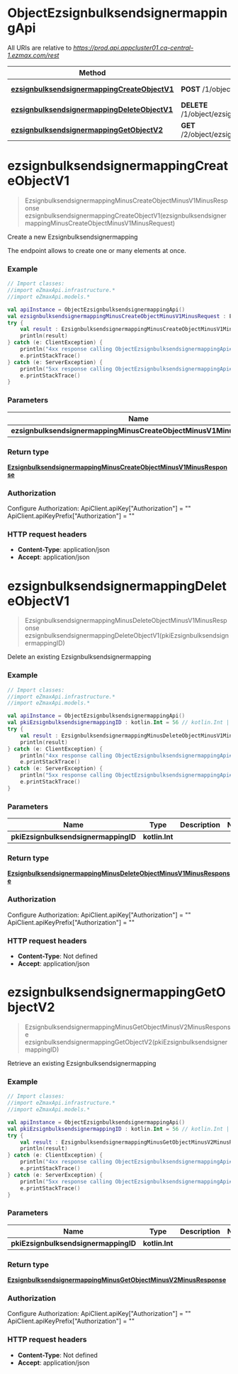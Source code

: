 # ObjectEzsignbulksendsignermappingApi

All URIs are relative to *https://prod.api.appcluster01.ca-central-1.ezmax.com/rest*

Method | HTTP request | Description
------------- | ------------- | -------------
[**ezsignbulksendsignermappingCreateObjectV1**](ObjectEzsignbulksendsignermappingApi.md#ezsignbulksendsignermappingCreateObjectV1) | **POST** /1/object/ezsignbulksendsignermapping | Create a new Ezsignbulksendsignermapping
[**ezsignbulksendsignermappingDeleteObjectV1**](ObjectEzsignbulksendsignermappingApi.md#ezsignbulksendsignermappingDeleteObjectV1) | **DELETE** /1/object/ezsignbulksendsignermapping/{pkiEzsignbulksendsignermappingID} | Delete an existing Ezsignbulksendsignermapping
[**ezsignbulksendsignermappingGetObjectV2**](ObjectEzsignbulksendsignermappingApi.md#ezsignbulksendsignermappingGetObjectV2) | **GET** /2/object/ezsignbulksendsignermapping/{pkiEzsignbulksendsignermappingID} | Retrieve an existing Ezsignbulksendsignermapping


<a name="ezsignbulksendsignermappingCreateObjectV1"></a>
# **ezsignbulksendsignermappingCreateObjectV1**
> EzsignbulksendsignermappingMinusCreateObjectMinusV1MinusResponse ezsignbulksendsignermappingCreateObjectV1(ezsignbulksendsignermappingMinusCreateObjectMinusV1MinusRequest)

Create a new Ezsignbulksendsignermapping

The endpoint allows to create one or many elements at once.

### Example
```kotlin
// Import classes:
//import eZmaxApi.infrastructure.*
//import eZmaxApi.models.*

val apiInstance = ObjectEzsignbulksendsignermappingApi()
val ezsignbulksendsignermappingMinusCreateObjectMinusV1MinusRequest : EzsignbulksendsignermappingMinusCreateObjectMinusV1MinusRequest =  // EzsignbulksendsignermappingMinusCreateObjectMinusV1MinusRequest | 
try {
    val result : EzsignbulksendsignermappingMinusCreateObjectMinusV1MinusResponse = apiInstance.ezsignbulksendsignermappingCreateObjectV1(ezsignbulksendsignermappingMinusCreateObjectMinusV1MinusRequest)
    println(result)
} catch (e: ClientException) {
    println("4xx response calling ObjectEzsignbulksendsignermappingApi#ezsignbulksendsignermappingCreateObjectV1")
    e.printStackTrace()
} catch (e: ServerException) {
    println("5xx response calling ObjectEzsignbulksendsignermappingApi#ezsignbulksendsignermappingCreateObjectV1")
    e.printStackTrace()
}
```

### Parameters

Name | Type | Description  | Notes
------------- | ------------- | ------------- | -------------
 **ezsignbulksendsignermappingMinusCreateObjectMinusV1MinusRequest** | [**EzsignbulksendsignermappingMinusCreateObjectMinusV1MinusRequest**](EzsignbulksendsignermappingMinusCreateObjectMinusV1MinusRequest.md)|  |

### Return type

[**EzsignbulksendsignermappingMinusCreateObjectMinusV1MinusResponse**](EzsignbulksendsignermappingMinusCreateObjectMinusV1MinusResponse.md)

### Authorization


Configure Authorization:
    ApiClient.apiKey["Authorization"] = ""
    ApiClient.apiKeyPrefix["Authorization"] = ""

### HTTP request headers

 - **Content-Type**: application/json
 - **Accept**: application/json

<a name="ezsignbulksendsignermappingDeleteObjectV1"></a>
# **ezsignbulksendsignermappingDeleteObjectV1**
> EzsignbulksendsignermappingMinusDeleteObjectMinusV1MinusResponse ezsignbulksendsignermappingDeleteObjectV1(pkiEzsignbulksendsignermappingID)

Delete an existing Ezsignbulksendsignermapping



### Example
```kotlin
// Import classes:
//import eZmaxApi.infrastructure.*
//import eZmaxApi.models.*

val apiInstance = ObjectEzsignbulksendsignermappingApi()
val pkiEzsignbulksendsignermappingID : kotlin.Int = 56 // kotlin.Int | 
try {
    val result : EzsignbulksendsignermappingMinusDeleteObjectMinusV1MinusResponse = apiInstance.ezsignbulksendsignermappingDeleteObjectV1(pkiEzsignbulksendsignermappingID)
    println(result)
} catch (e: ClientException) {
    println("4xx response calling ObjectEzsignbulksendsignermappingApi#ezsignbulksendsignermappingDeleteObjectV1")
    e.printStackTrace()
} catch (e: ServerException) {
    println("5xx response calling ObjectEzsignbulksendsignermappingApi#ezsignbulksendsignermappingDeleteObjectV1")
    e.printStackTrace()
}
```

### Parameters

Name | Type | Description  | Notes
------------- | ------------- | ------------- | -------------
 **pkiEzsignbulksendsignermappingID** | **kotlin.Int**|  |

### Return type

[**EzsignbulksendsignermappingMinusDeleteObjectMinusV1MinusResponse**](EzsignbulksendsignermappingMinusDeleteObjectMinusV1MinusResponse.md)

### Authorization


Configure Authorization:
    ApiClient.apiKey["Authorization"] = ""
    ApiClient.apiKeyPrefix["Authorization"] = ""

### HTTP request headers

 - **Content-Type**: Not defined
 - **Accept**: application/json

<a name="ezsignbulksendsignermappingGetObjectV2"></a>
# **ezsignbulksendsignermappingGetObjectV2**
> EzsignbulksendsignermappingMinusGetObjectMinusV2MinusResponse ezsignbulksendsignermappingGetObjectV2(pkiEzsignbulksendsignermappingID)

Retrieve an existing Ezsignbulksendsignermapping



### Example
```kotlin
// Import classes:
//import eZmaxApi.infrastructure.*
//import eZmaxApi.models.*

val apiInstance = ObjectEzsignbulksendsignermappingApi()
val pkiEzsignbulksendsignermappingID : kotlin.Int = 56 // kotlin.Int | 
try {
    val result : EzsignbulksendsignermappingMinusGetObjectMinusV2MinusResponse = apiInstance.ezsignbulksendsignermappingGetObjectV2(pkiEzsignbulksendsignermappingID)
    println(result)
} catch (e: ClientException) {
    println("4xx response calling ObjectEzsignbulksendsignermappingApi#ezsignbulksendsignermappingGetObjectV2")
    e.printStackTrace()
} catch (e: ServerException) {
    println("5xx response calling ObjectEzsignbulksendsignermappingApi#ezsignbulksendsignermappingGetObjectV2")
    e.printStackTrace()
}
```

### Parameters

Name | Type | Description  | Notes
------------- | ------------- | ------------- | -------------
 **pkiEzsignbulksendsignermappingID** | **kotlin.Int**|  |

### Return type

[**EzsignbulksendsignermappingMinusGetObjectMinusV2MinusResponse**](EzsignbulksendsignermappingMinusGetObjectMinusV2MinusResponse.md)

### Authorization


Configure Authorization:
    ApiClient.apiKey["Authorization"] = ""
    ApiClient.apiKeyPrefix["Authorization"] = ""

### HTTP request headers

 - **Content-Type**: Not defined
 - **Accept**: application/json


